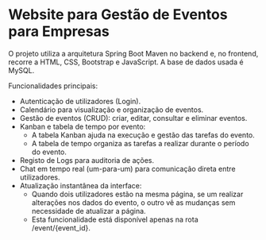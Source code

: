 # Website para Gestão de Eventos para Empresas
O projeto utiliza a arquitetura Spring Boot Maven no backend e, no frontend, recorre a HTML, CSS, Bootstrap e JavaScript. A base de dados usada é MySQL.

Funcionalidades principais:
- Autenticação de utilizadores (Login).
- Calendário para visualização e organização de eventos.
- Gestão de eventos (CRUD): criar, editar, consultar e eliminar eventos.
- Kanban e tabela de tempo por evento:
    - A tabela Kanban ajuda na execução e gestão das tarefas do evento.
    - A tabela de tempo organiza as tarefas a realizar durante o período do evento.
- Registo de Logs para auditoria de ações.
- Chat em tempo real (um-para-um) para comunicação direta entre utilizadores.
- Atualização instantânea da interface:
    - Quando dois utilizadores estão na mesma página, se um realizar alterações nos dados do evento, o outro vê as mudanças sem necessidade de atualizar a página.
    - Esta funcionalidade está disponível apenas na rota /event/{event_id}.
